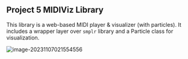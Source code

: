 ## Project 5 MIDIViz Library

This library is a web-based MIDI player & visualizer (with particles). It includes a wrapper layer over `smplr` library and a Particle class for visualization.

![image-20231107021554556](https://s2.loli.net/2023/11/07/ROFeCU3uWi9cLY5.png)

#### 

#### 
